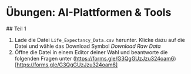 # Übungen: AI-Plattformen & Tools


## Teil 1

1. Lade die Datei ```Life_Expectancy_Data.csv``` herunter.
Klicke dazu auf die Datei und wähle das Download Symbol *Download Raw Data*
2. Öffne die Datei in einem Editor deiner Wahl und beantworte die folgenden Fragen unter (https://forms.gle/G3QgGUzJzu324oam6)[https://forms.gle/G3QgGUzJzu324oam6]



